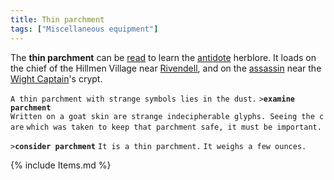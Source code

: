 ```yaml
---
title: Thin parchment
tags: ["Miscellaneous equipment"]
---
```

The **thin parchment** can be [read](read "wikilink") to learn the
[antidote](Herblore#Antidote "wikilink") herblore. It loads on the chief
of the Hillmen Village near [Rivendell](Rivendell "wikilink"), and on
the [assassin](assassin "wikilink") near the [Wight
Captain](Super_Mobile#Wight_Captain "wikilink")'s crypt.

`A thin parchment with strange symbols lies in the dust.`
`>`**`examine parchment`**
`Written on a goat skin are strange indecipherable glyphs. Seeing the care`
`which was taken to keep that parchment safe, it must be important.`

`>`**`consider parchment`**
`It is a thin parchment.`
`It weighs a few ounces.`

{% include Items.md %}
